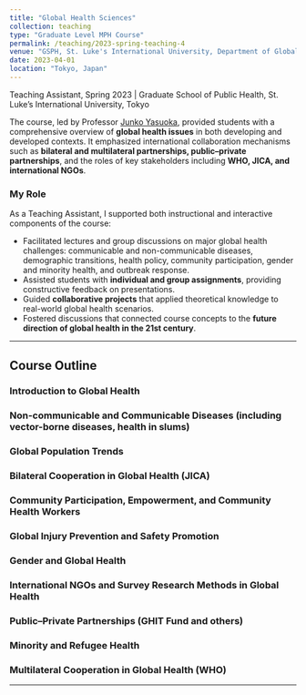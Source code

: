 ```yaml
---
title: "Global Health Sciences"
collection: teaching
type: "Graduate Level MPH Course"
permalink: /teaching/2023-spring-teaching-4
venue: "GSPH, St. Luke's International University, Department of Global Health Sciences"
date: 2023-04-01
location: "Tokyo, Japan"
---
```


Teaching Assistant, Spring 2023 | Graduate School of Public Health, St. Luke’s International University, Tokyo    

The course, led by Professor [Junko Yasuoka](https://researchmap.jp/jyasuoka/?lang=en), provided students with a comprehensive overview of **global health issues** in both developing and developed contexts. It emphasized international collaboration mechanisms such as **bilateral and multilateral partnerships, public–private partnerships**, and the roles of key stakeholders including **WHO, JICA, and international NGOs**.  

### My Role  
As a Teaching Assistant, I supported both instructional and interactive components of the course:  
- Facilitated lectures and group discussions on major global health challenges: communicable and non-communicable diseases, demographic transitions, health policy, community participation, gender and minority health, and outbreak response.  
- Assisted students with **individual and group assignments**, providing constructive feedback on presentations.  
- Guided **collaborative projects** that applied theoretical knowledge to real-world global health scenarios.  
- Fostered discussions that connected course concepts to the **future direction of global health in the 21st century**.  

---

## Course Outline  

### Introduction to Global Health  
### Non-communicable and Communicable Diseases (including vector-borne diseases, health in slums)  
### Global Population Trends  
### Bilateral Cooperation in Global Health (JICA)  
### Community Participation, Empowerment, and Community Health Workers  
### Global Injury Prevention and Safety Promotion  
### Gender and Global Health  
### International NGOs and Survey Research Methods in Global Health  
### Public–Private Partnerships (GHIT Fund and others)  
### Minority and Refugee Health  
### Multilateral Cooperation in Global Health (WHO)  

---
